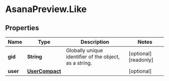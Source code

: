 # AsanaPreview.Like

## Properties

Name | Type | Description | Notes
------------ | ------------- | ------------- | -------------
**gid** | **String** | Globally unique identifier of the object, as a string. | [optional] [readonly] 
**user** | [**UserCompact**](UserCompact.md) |  | [optional] 


